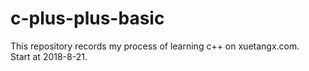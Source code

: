 # c-plus-plus-basic
This repository records my process of learning c++ on xuetangx.com.  
Start at 2018-8-21.
